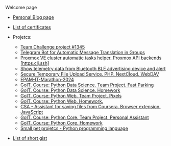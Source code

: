Welcome page

- [Personal Blog page](https://lexxai.blogspot.com)
- [List of certificates](https://lexxai.blogspot.com/p/blog-page_3.html)
- Projetcs:
  - [Team Challenge project #1345](https://github.com/lexxai/TeamChallenge.io_1345_edu)
  - [Telegram Bot for Automatic Message Translation in Groups](https://github.com/lexxai/translator_404_bot)  
  - [Proxmox VE cluster automatic tasks helper. Proxmox API backends [https,cli,ssh]](https://github.com/lexxai/proxmox_cluster_tasks)
  - [Show telemetry data from Bluetooth BLE advertising device and alert](https://github.com/lexxai/Show_temperature_from_BLE_ADV_ATC_MiThermometer)
  - [Secure Temporary File Upload Service. PHP. NextCloud. WebDAV](https://github.com/lexxai/php_form_upload_files_to_wevdab)
  - [EPAM-IT-Marathon-2024](https://github.com/lexxai/EPAM-IT-Marathon-2024)
  - [GoIT. Course: Python Data Science. Team Project. Fast Parking](https://github.com/lexxai/GoIT-DS-TeamProject-PlateN)
  - [GoIT. Course: Python Data Science. Homework](https://github.com/lexxai/goit_python_data_sciense_homework)
  - [GoIT. Course: Python Web. Team Project. Pixels](https://github.com/lexxai/goit_python_web_project_pixels_deploy)
  - [GoIT. Course: Python Web. Homework.](https://github.com/lexxai/goit_python_web_homework)
  - [CSA - Assistant for saving files from Сoursera. Browser extension. JavaScript](https://github.com/lexxai/CourseraSaveAssist)
  - [GoIT. Course: Python Core. Team Project. Personal Assistant](https://github.com/lexxai/goit_python_core_project_team_11)
  - [GoIT. Course: Python Core. Homework](https://github.com/lexxai/goit_python_core_homework)
  - [Small pet projetcs - Python programming language](https://github.com/lexxai/pet_projetcs_python)
 
- [List of short gist](https://gist.github.com/lexxai)
